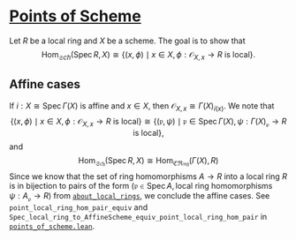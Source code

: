 # [Points of Scheme](../src/points_of_scheme.lean)

Let $R$ be a local ring and $X$ be a scheme. The goal is to show that
$$
\operatorname{Hom}_{\mathfrak Sch}(\operatorname{Spec} R, X) \cong\{(x, \phi)\mid x \in X, \phi: \mathcal{O}_{X,x}\to R\text{ is local}\}.
$$

## Affine cases
If $i: X\cong\operatorname{Spec}\Gamma(X)$ is affine and $x \in X$, then $\mathcal{O}_{X,x}\cong \Gamma(X)_{i(x)}$. We note that
$$
\{(x, \phi)\mid x \in X, \phi: \mathcal{O}_{X,x}\to R\text{ is local}\} \cong \{(\mathfrak{p}, \psi)\mid \mathfrak{p}\in \operatorname{Spec}\Gamma(X), \psi : \Gamma(X)_{\mathfrak p}\to R\text{ is local}\},
$$
and
$$
\operatorname{Hom}_{\mathfrak{Sch}}(\operatorname{Spec} R, X)\cong \operatorname{Hom}_{\mathfrak{CRng}}(\Gamma(X), R)
$$
Since we know that the set of ring homomorphisms $A \to R$ into a local ring $R$ is in bijection to pairs of the form $(\mathfrak p\in\operatorname{Spec} A, \text{local ring homomorphisms } \psi: A_{\mathfrak p}\to R)$ from [`about_local_rings`](about_local_rings.md), we conclude the affine cases. See `point_local_ring_hom_pair_equiv` and `Spec_local_ring_to_AffineScheme_equiv_point_local_ring_hom_pair` in [`points_of_scheme.lean`](../src/points_of_scheme.lean).